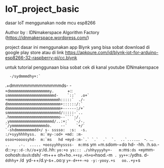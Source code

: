 # IoT_project_basic
dasar IoT menggunakan node mcu esp8266

Author by : IDNmakerspace Algorithm Factory (https://idnmakerspace.wordpress.com/)

project dasar ini menggunakan app Blynk yang bisa sobat download di google play store atau di link 
https://apkpure.com/id/blynk-iot-for-arduino-esp8266-32-raspberry-pi/cc.blynk

untuk tutorial penggunaan bisa sobat cek di kanal youtube IDNmakerspace


      -/sydmmmdhy+:`                                                                                
   .+dmmmmmmmmmmmmmds-           -`                                                                 
  +dmmmmmmmmmmmmmmmmmmy.       `+:: ``                                                              
 smmmmmmmmmmmmmmmmmmmmmd-    `::`  .o+`                                                             
+mmmmmmmmmmmmmmmmmmmmmmmh:::::`  ./-                                                                
dmmmmmmmmmmmmmmmmmmmmmmmm+::::::/:`                                                                 
dmmmmmmmmmmmmmmmmmmmmmmmm+------:/+`                                                                
smmmmmmmmmmmmmmmmmmmmmmmd/:::::-`..                                                                 
.hmmmmmmmmmmmmmmmmmmmmmmo--````:/.                                                                  
 .ymmmmmmmmmmmmmmmmmmmd/..:+:`  `-/-.                                                               
  `/ymmmmmmmmmmmmmmmdo.    --`    `+/`                                                              
    `-shdmmmmmmmmdd+/ s- sssso:  :s:  -s.                                                            
      :/+syyhhhhyss.  m:`my-:od+ +md: :m-                                                            
      osoo+oooosyhd-  m:`ms   hd +myd-:m-`.` `.`  .`  `.  ..`....``...`  `-.` `...`  ..    .-.  .....
      +oosyyhhyssss-  m:`ms   ym +m.sdom-+do hd- -hh. :h.so.-d:::`+y::d-:h//o`+y:/d..hh: `yo:+o ys:::
      ./shhyyyyhy+-   m:`ms``:ds +m``ymm-oohosh:`dosh`:dsh/ -m+++ oh+ho`.++sy.+h+o+`hsod.-m`  . yy++:
         `/ydhs.      d-`ddhhy+` /d` `yd-++/d.y-s+..oo:y `y+-d+++-+o -y:-yooy.+s   oo..+y`+s
